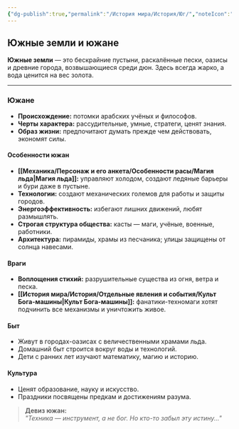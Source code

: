 ```yaml
---
{"dg-publish":true,"permalink":"/История мира/История/Юг/","noteIcon":"","created":"2025-07-30T10:44:52.079+03:00","updated":"2025-09-09T13:02:51.480+03:00"}
---
```


## Южные земли и южане

**Южные земли** — это бескрайние пустыни, раскалённые пески, оазисы и древние города, возвышающиеся среди дюн. Здесь всегда жарко, а вода ценится на вес золота.

---

### Южане

- **Происхождение:** потомки арабских учёных и философов.
- **Черты характера:** рассудительные, умные, стратеги, ценят знания.
- **Образ жизни:** предпочитают думать прежде чем действовать, экономят силы.

#### Особенности южан

- **[[Механика/Персонаж и его анкета/Особенности расы/Магия льда\|Магия льда]]:** управляют холодом, создают ледяные барьеры и бури даже в пустыне.
- **Технологии:** создают механических големов для работы и защиты городов.
- **Энергоэффективность:** избегают лишних движений, любят размышлять.
- **Строгая структура общества:** касты — маги, учёные, военные, работники.
- **Архитектура:** пирамиды, храмы из песчаника; улицы защищены от солнца навесами.

#### Враги

- **Воплощения стихий:** разрушительные существа из огня, ветра и песка.
- **[[История мира/История/Отдельные явления и события/Культ Бога-машины\|Культ Бога-машины]]:** фанатики-техномаги хотят подчинить все механизмы и уничтожить живое.

#### Быт

- Живут в городах-оазисах с величественными храмами льда.
- Домашний быт строится вокруг воды и технологий.
- Дети с ранних лет изучают математику, магию и историю.

#### Культура

- Ценят образование, науку и искусство.
- Праздники посвящены предкам и достижениям разума.

> **Девиз южан:**  
> _"Техника — инструмент, а не бог. Но кто-то забыл эту истину..."_
